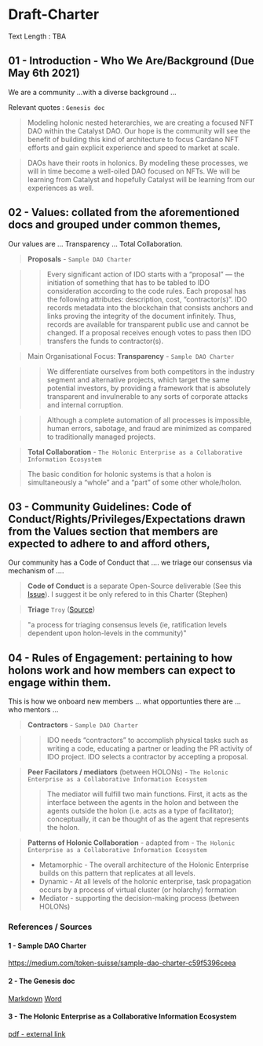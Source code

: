 # Draft-Charter
Text Length : TBA


## 01 - Introduction - Who We Are/Background (Due May 6th 2021)

We are a community ...with a diverse background ...

Relevant quotes : `Genesis doc`

> Modeling holonic nested heterarchies, we are creating a focused NFT DAO within the Catalyst DAO.  Our hope is the community will see the benefit of building this kind of architecture to focus Cardano NFT efforts and gain explicit experience and speed to market at scale.  

> DAOs have their roots in holonics. By modeling these processes, we will in time become a well-oiled DAO focused on NFTs. We will be learning from Catalyst and hopefully Catalyst will be learning from our experiences as well.


## 02 - Values: collated from the aforementioned docs and grouped under common themes,

Our values are ... Transparency ... Total Collaboration.

> **Proposals** - `Sample DAO Charter`

> > Every significant action of IDO starts with a “proposal” — the initiation of something that has to be tabled to IDO consideration according to the code rules. Each proposal has the following attributes: description, cost, “contractor(s)”. IDO records metadata into the blockchain that consists anchors and links proving the integrity of the document infinitely. Thus, records are available for transparent public use and cannot be changed. If a proposal receives enough votes to pass then IDO transfers the funds to contractor(s).

> Main Organisational Focus: **Transparency** - `Sample DAO Charter`

> > We differentiate ourselves from both competitors in the industry segment and alternative projects, which target the same potential investors, by providing a framework that is absolutely transparent and invulnerable to any sorts of corporate attacks and internal corruption.

> > Although a complete automation of all processes is impossible, human errors, sabotage, and fraud are minimized as compared to traditionally managed projects.

> **Total Collaboration**  - `The Holonic Enterprise as a Collaborative Information Ecosystem`

> The basic condition for holonic systems is that a holon is simultaneously a “whole” and a “part” of some other whole/holon.


## 03 - Community Guidelines: Code of Conduct/Rights/Privileges/Expectations drawn from the Values section that members are expected to adhere to and afford others,

Our community has a Code of Conduct that .... we triage our consensus via mechanism of ....

> **Code of Conduct** is a separate Open-Source deliverable (See this [Issue](https://github.com/NFT-DAO/Governance-HOLON/issues/4)). I suggest it be only refered to in this Charter (Stephen)

> **Triage** `Troy` ([Source](https://github.com/NFT-DAO/Governance-HOLON/issues/28#issuecomment-814554494))

> "a process for triaging consensus levels (ie, ratification levels dependent upon holon-levels in the community)" 

## 04 - Rules of Engagement: pertaining to how holons work and how members can expect to engage within them.

This is how we onboard new members ... what opportunties there are ... who mentors ...

> **Contractors** - `Sample DAO Charter`

> > IDO needs “contractors” to accomplish physical tasks such as writing a code, educating a partner or leading the PR activity of IDO project. IDO selects a contractor by accepting a proposal.

> **Peer Facilators / mediators** (between HOLONs) - `The Holonic Enterprise as a Collaborative Information Ecosystem`
> 
> > The mediator will fulfill two main functions. First, it acts as the interface between the agents in the holon and between the agents outside the holon (i.e. acts as a type of facilitator); conceptually, it can be thought of as the agent that represents the holon.
> > 

> **Patterns of Holonic Collaboration** - adapted from - `The Holonic Enterprise as a Collaborative Information Ecosystem`
> * Metamorphic - The overall architecture of the Holonic Enterprise builds on this pattern that replicates at all levels.
> * Dynamic - At all levels of the holonic enterprise, task propagation occurs by a process of virtual cluster (or holarchy) formation
> * Mediator - supporting the decision-making process (between HOLONs)

### References / Sources

####  1 - Sample DAO Charter
https://medium.com/token-suisse/sample-dao-charter-c59f5396ceea

#### 2 - The Genesis doc
[Markdown](https://github.com/NFT-DAO/Governance-HOLON/blob/main/13-Our-Appendix/Documents/2021-02-03-Genesis-Document.md)
[Word](https://github.com/NFT-DAO/Governance-HOLON/files/6261232/GENESIS_OF_NFT_DAO.docx)

#### 3 - The Holonic Enterprise as a Collaborative Information Ecosystem
[pdf - external link](http://theimpactinstitute.org/Projects/FIPA/Holonic-Enterprise-Final.pdf)
